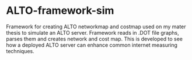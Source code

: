 ALTO-framework-sim
==================

Framework for creating ALTO networkmap and costmap used on my mater thesis to simulate an ALTO server. Framework reads in .DOT file graphs, parses them and creates network and cost map. This is developed to see how a deployed ALTO server can enhance common internet measuring techniques.

